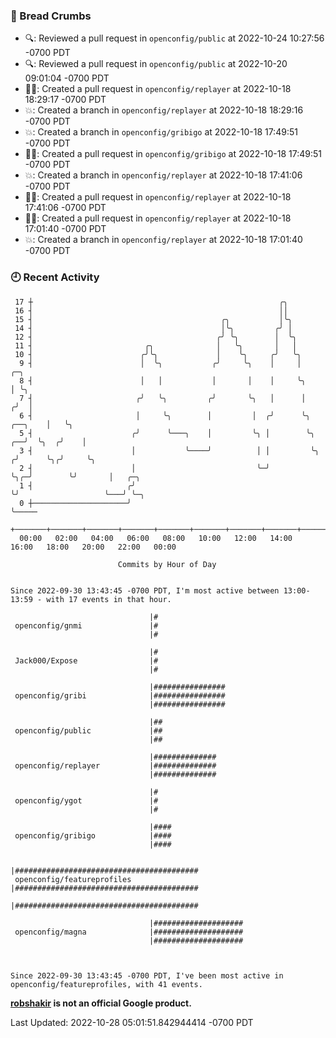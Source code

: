 ### 🍞 Bread Crumbs

 * 🔍: Reviewed a pull request in  `openconfig/public` at 2022-10-24 10:27:56 -0700 PDT
 * 🔍: Reviewed a pull request in  `openconfig/public` at 2022-10-20 09:01:04 -0700 PDT
 * ✍🏼: Created a pull request in `openconfig/replayer` at 2022-10-18 18:29:17 -0700 PDT
 * 💥: Created a branch in `openconfig/replayer` at 2022-10-18 18:29:16 -0700 PDT
 * 💥: Created a branch in `openconfig/gribigo` at 2022-10-18 17:49:51 -0700 PDT
 * ✍🏼: Created a pull request in `openconfig/gribigo` at 2022-10-18 17:49:51 -0700 PDT
 * 💥: Created a branch in `openconfig/replayer` at 2022-10-18 17:41:06 -0700 PDT
 * ✍🏼: Created a pull request in `openconfig/replayer` at 2022-10-18 17:41:06 -0700 PDT
 * ✍🏼: Created a pull request in `openconfig/replayer` at 2022-10-18 17:01:40 -0700 PDT
 * 💥: Created a branch in `openconfig/replayer` at 2022-10-18 17:01:40 -0700 PDT

### 🕘 Recent Activity
```
 17 ┼                                                       ╭╮
 16 ┤                                                       ││
 15 ┤                                          ╭╮           │╰╮
 14 ┤                                          │╰╮         ╭╯ │
 12 ┤                                         ╭╯ ╰╮        │  ╰╮
 11 ┤                         ╭╮              │   ╰╮       │   │
 10 ┤                        ╭╯╰╮             │    ╰╮     ╭╯   ╰╮
  9 ┤                        │  ╰╮           ╭╯     ╰╮    │     │                    ╭─╮
  8 ┤                        │   │           │       │    │     ╰╮                   │ ╰╮
  7 ┤                       ╭╯   ╰╮         ╭╯       ╰╮   │      │                  ╭╯  │
  6 ┤                       │     ╰╮        │         │  ╭╯      ╰╮         ╭──╮    │   ╰╮
  5 ┤                      ╭╯      ╰───╮    │         ╰╮ │        ╰╮     ╭──╯  ╰╮  ╭╯    │
  3 ┤                      │           ╰────╯          │ │         ╰╮   ╭╯      ╰╮╭╯     ╰╮
  2 ┤                      │                           ╰─╯          ╰╮╭─╯        ╰╯       │   ╭─╮
  1 ┤                     ╭╯                                         ╰╯                   ╰───╯ ╰─╮
  0 ┼─────────────────────╯                                                                       ╰─────
    +───────+───────+───────+───────+───────+───────+───────+───────+───────+───────+───────+───────+────
  00:00   02:00   04:00   06:00   08:00   10:00   12:00   14:00   16:00   18:00   20:00   22:00   00:00   

						Commits by Hour of Day


Since 2022-09-30 13:43:45 -0700 PDT, I'm most active between 13:00-13:59 - with 17 events in that hour.

```



```
                               |#
 openconfig/gnmi               |#
                               |#

                               |#
 Jack000/Expose                |#
                               |#

                               |################
 openconfig/gribi              |################
                               |################

                               |##
 openconfig/public             |##
                               |##

                               |##############
 openconfig/replayer           |##############
                               |##############

                               |#
 openconfig/ygot               |#
                               |#

                               |####
 openconfig/gribigo            |####
                               |####

                               |#########################################
 openconfig/featureprofiles    |#########################################
                               |#########################################

                               |####################
 openconfig/magna              |####################
                               |####################



Since 2022-09-30 13:43:45 -0700 PDT, I've been most active in openconfig/featureprofiles, with 41 events.

```
**[robshakir](mailto:robjs@google.com) is not an official Google product.**  


Last Updated: 2022-10-28 05:01:51.842944414 -0700 PDT
